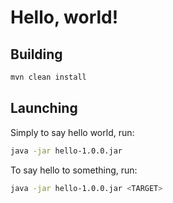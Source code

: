# Hello, world!

## Building

```sh
mvn clean install
```

## Launching

Simply to say hello world, run:

```sh
java -jar hello-1.0.0.jar
```

To say hello to something, run:

```sh
java -jar hello-1.0.0.jar <TARGET>
```
